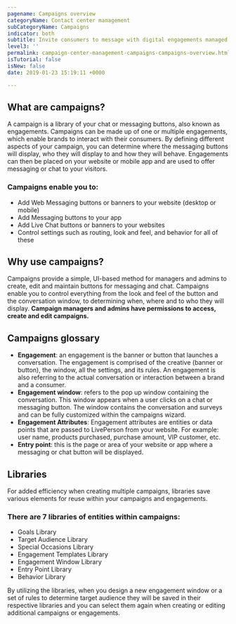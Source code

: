 ```yaml
---
pagename: Campaigns overview
categoryName: Contact center management
subCategoryName: Campaigns
indicator: both
subtitle: Invite consumers to message with digital engagements managed in campaigns
level3: ''
permalink: campaign-center-management-campaigns-campaigns-overview.html
isTutorial: false
isNew: false
date: 2019-01-23 15:19:11 +0000

---
```

## What are campaigns?

A campaign is a library of your chat or messaging buttons, also known as engagements. Campaigns can be made up of one or multiple engagements, which enable brands to interact with their consumers. By defining different aspects of your campaign, you can determine where the messaging buttons will display, who they will display to and how they will behave. Engagements can then be placed on your website or mobile app and are used to offer messaging or chat to your visitors.

### Campaigns enable you to:

* Add Web Messaging buttons or banners to your website (desktop or mobile)
* Add Messaging buttons to your app
* Add Live Chat buttons or banners to your websites
* Control settings such as routing, look and feel, and behavior for all of these

## Why use campaigns?

Campaigns provide a simple, UI-based method for managers and admins to create, edit and maintain buttons for messaging and chat. Campaigns enable you to control everything from the look and feel of the button and the conversation window, to determining when, where and to who they will display. **Campaign managers and admins have permissions to access, create and edit campaigns.**

## Campaigns glossary

* **Engagement**: an engagement is the banner or button that launches a conversation. The engagement is comprised of the creative (banner or button), the window, all the settings, and its rules. An engagement is also referring to the actual conversation or interaction between a brand and a consumer.
* **Engagement window**: refers to the pop up window containing the conversation. This window appears when a user clicks on a chat or messaging button. The window contains the conversation and surveys and can be fully customized within the campaigns wizard.
* **Engagement Attributes**: Engagement attributes are entities or data points that are passed to LivePerson from your website. For example: user name, products purchased, purchase amount, VIP customer, etc.
* **Entry point**: this is the page or area of your website or app where a messaging or chat button will be displayed.

## Libraries

For added efficiency when creating multiple campaigns, libraries save various elements for reuse within your campaigns and engagements.

### **There are 7 libraries of entities within campaigns:**

* Goals Library
* Target Audience Library
* Special Occasions Library
* Engagement Templates Library
* Engagement Window Library
* Entry Point Library
* Behavior Library

By utilizing the libraries, when you design a new engagement window or a set of rules to determine target audience they will be saved in their respective libraries and you can select them again when creating or editing additional campaigns or engagements.